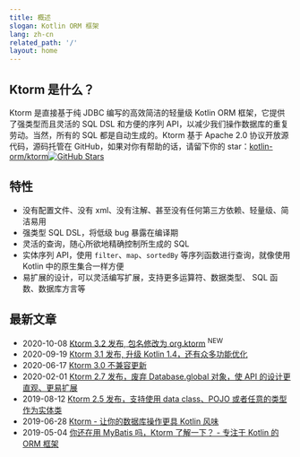 ```yaml
---
title: 概述
slogan: Kotlin ORM 框架
lang: zh-cn
related_path: '/'
layout: home
---
```


## Ktorm 是什么？

Ktorm 是直接基于纯 JDBC 编写的高效简洁的轻量级 Kotlin ORM 框架，它提供了强类型而且灵活的 SQL DSL 和方便的序列 API，以减少我们操作数据库的重复劳动。当然，所有的 SQL 都是自动生成的。Ktorm 基于 Apache 2.0 协议开放源代码，源码托管在 GitHub，如果对你有帮助的话，请留下你的 star：[kotlin-orm/ktorm](https://github.com/kotlin-orm/ktorm)[![GitHub Stars](https://img.shields.io/github/stars/kotlin-orm/ktorm.svg?style=social)](https://github.com/kotlin-orm/ktorm/stargazers)

## 特性

- 没有配置文件、没有 xml、没有注解、甚至没有任何第三方依赖、轻量级、简洁易用
- 强类型 SQL DSL，将低级 bug 暴露在编译期
- 灵活的查询，随心所欲地精确控制所生成的 SQL
- 实体序列 API，使用 `filter`、`map`、`sortedBy` 等序列函数进行查询，就像使用 Kotlin 中的原生集合一样方便
- 易扩展的设计，可以灵活编写扩展，支持更多运算符、数据类型、 SQL 函数、数据库方言等

## 最新文章

- 2020-10-08 [Ktorm 3.2 发布, 包名修改为 org.ktorm](https://github.com/kotlin-orm/ktorm/releases/tag/v3.2.0) <sup class="new-icon">NEW</sup>
- 2020-09-19 [Ktorm 3.1 发布, 升级 Kotlin 1.4，还有众多功能优化](https://github.com/kotlin-orm/ktorm/releases/tag/v3.1.0)
- 2020-06-17 [Ktorm 3.0 不兼容更新](/zh-cn/break-changes-in-ktorm-3.0.html)
- 2020-02-01 [Ktorm 2.7 发布，废弃 Database.global 对象，使 API 的设计更直观、更易扩展](/zh-cn/about-deprecating-database-global.html)
- 2019-08-12 [Ktorm 2.5 发布，支持使用 data class、POJO 或者任意的类型作为实体类](/zh-cn/define-entities-as-any-kind-of-classes.html)
- 2019-06-28 [Ktorm - 让你的数据库操作更具 Kotlin 风味](https://www.liuwj.me/posts/ktorm-write-database-operations-in-kotlin-style/)
- 2019-05-04 [你还在用 MyBatis 吗，Ktorm 了解一下？ - 专注于 Kotlin 的 ORM 框架](https://www.liuwj.me/posts/ktorm-introduction/)
